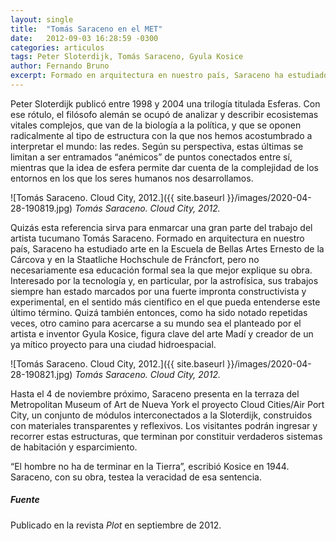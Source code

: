 ```yaml
---
layout: single
title:  "Tomás Saraceno en el MET"
date:   2012-09-03 16:28:59 -0300
categories: articulos
tags: Peter Sloterdijk, Tomás Saraceno, Gyula Kosice
author: Fernando Bruno
excerpt: Formado en arquitectura en nuestro país, Saraceno ha estudiado arte en la Escuela de Bellas Artes Ernesto de la Cárcova y en la Staatliche Hochschule de Fráncfort, pero no necesariamente esa educación formal sea la que mejor explique su obra. Interesado por la tecnología y, en particular, por la astrofísica, sus trabajos siempre han estado marcados por una fuerte impronta constructivista y experimental, en el sentido más científico en el que pueda entenderse este último término.
---
```


Peter Sloterdijk publicó entre 1998 y 2004 una trilogía titulada Esferas. Con ese rótulo, el filósofo alemán se ocupó de analizar y describir ecosistemas vitales complejos, que van de la biología a la política, y que se oponen radicalmente al tipo de estructura con la que nos hemos acostumbrado a interpretar el mundo: las redes. Según su perspectiva, estas últimas se limitan a ser entramados “anémicos” de puntos conectados entre sí, mientras que la idea de esfera permite dar cuenta de la complejidad de los entornos en los que los seres humanos nos desarrollamos.

![Tomás Saraceno. Cloud City, 2012.]({{ site.baseurl }}/images/2020-04-28-190819.jpg)
*Tomás Saraceno. Cloud City, 2012.*

Quizás esta referencia sirva para enmarcar una gran parte del trabajo del artista tucumano Tomás Saraceno. Formado en arquitectura en nuestro país, Saraceno ha estudiado arte en la Escuela de Bellas Artes Ernesto de la Cárcova y en la Staatliche Hochschule de Fráncfort, pero no necesariamente esa educación formal sea la que mejor explique su obra. Interesado por la tecnología y, en particular, por la astrofísica, sus trabajos siempre han estado marcados por una fuerte impronta constructivista y experimental, en el sentido más científico en el que pueda entenderse este último término. Quizá también entonces, como ha sido notado repetidas veces, otro camino para acercarse a su mundo sea el planteado por el artista e inventor Gyula Kosice, figura clave del arte Madí y creador de un ya mítico proyecto para una ciudad hidroespacial.

![Tomás Saraceno. Cloud City, 2012.]({{ site.baseurl }}/images/2020-04-28-190821.jpg)
*Tomás Saraceno. Cloud City, 2012.*

Hasta el 4 de noviembre próximo, Saraceno presenta en la terraza del Metropolitan Museum of Art de Nueva York el proyecto Cloud Cities/Air Port City, un conjunto de módulos interconectados a la Sloterdijk, construidos con materiales transparentes y reflexivos. Los visitantes podrán ingresar y recorrer estas estructuras, que terminan por constituir verdaderos sistemas de habitación y esparcimiento.

“El hombre no ha de terminar en la Tierra”, escribió Kosice en 1944. Saraceno, con su obra, testea la veracidad de esa sentencia.

##### Fuente

Publicado en la revista *Plot* en septiembre de 2012.
